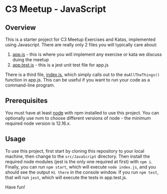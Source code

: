 # C3 Meetup - JavaScript

## Overview

This is a starter project for C3 Meetup Exercises and Katas, implemented using Javascript. There are really only 2 files you
will typically care about:
1. [app.js](./app.js) - this is where you will implement any exercise or kata we discuss duing the meetup
2. [app.test.js](./app.test.js) - this is a jest unit test file for app.js

There is a third file, [index.js](./index.js), which simply calls out to the `doAllTheThings()` function in app.js. This can be useful if you want to run your code as a command-line program. 

## Prerequisites

You must have at least [node](https://nodejs.org/en/download/) with npm installed to use this project.  You can optionally use nvm to choose different versions of node - the minimum required node version is 12.16.x.

## Usage

To use this project, first start by cloning this repository to your local machine, then change to the `src/JavaScript` directory.  Then install the required node modules (jest is the only one required at first) with `npm i`.  Finally, you can run `npm start`, which will execute `node index.js`, and you should see the output `Hi there` in the console window.  If you run `npm test`, that will run `jest`, which will execute the tests in app.test.js.



Have fun!
